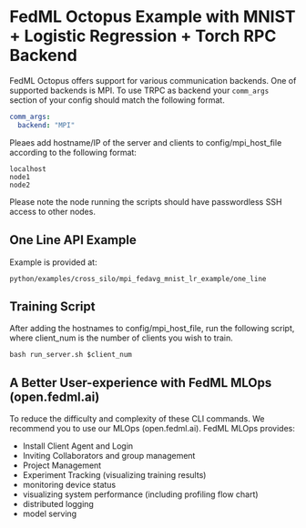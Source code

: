 # FedML Octopus Example with MNIST + Logistic Regression + Torch RPC Backend

FedML Octopus offers support for various communication backends. One of supported backends is MPI. To use TRPC as backend your `comm_args` section of your config should match the following format.

```yaml
comm_args:
  backend: "MPI"
```
Pleaes add hostname/IP of the server and clients to config/mpi_host_file according to the following format:

```
localhost
node1
node2
```

Please note the node running the scripts should have passwordless SSH access to other nodes.

## One Line API Example

Example is provided at:

`python/examples/cross_silo/mpi_fedavg_mnist_lr_example/one_line`

## Training Script

After adding the hostnames to config/mpi_host_file, run the following script, where client_num is the number of clients you wish to train.
```
bash run_server.sh $client_num
```



## A Better User-experience with FedML MLOps (open.fedml.ai)
To reduce the difficulty and complexity of these CLI commands. We recommend you to use our MLOps (open.fedml.ai).
FedML MLOps provides:
- Install Client Agent and Login
- Inviting Collaborators and group management
- Project Management
- Experiment Tracking (visualizing training results)
- monitoring device status
- visualizing system performance (including profiling flow chart)
- distributed logging
- model serving
